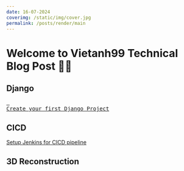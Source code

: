 ```yaml
---
date: 16-07-2024
coverimg: /static/img/cover.jpg
permalink: /posts/render/main
---
```


# Welcome to Vietanh99 Technical Blog Post 🥳😄

## Django
[<kbd> <br> Create your first Django Project <br> </kbd>](https://daovietanh99.github.io/post/create-your-first-django-project)

## CICD
[Setup Jenkins for CICD pipeline](https://daovietanh99.github.io/post/jenkins-setup-for-cicd)

## 3D Reconstruction
